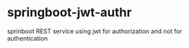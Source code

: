 # springboot-jwt-authr
sprinboot REST service using jwt for authorization and not for authentication
